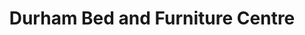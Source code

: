 ---
title: "Durham Bed and Furniture Centre"
url: /durham/durham-bed-and-furniture-centre/
shop: Möbel
---